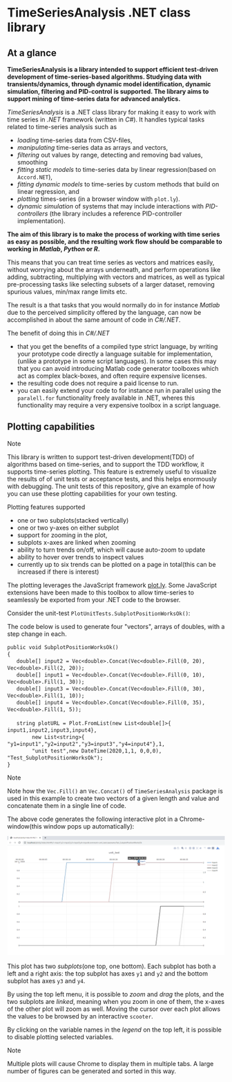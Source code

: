 
# TimeSeriesAnalysis .NET class library

## At a glance

**TimeSeriesAnalysis is a library intended to support efficient test-driven development of time-series-based algorithms. Studying data with transients/dynamics, through dynamic model identification, dynamic simulation, filtering and PID-control is supported. The library aims to support mining of time-series data for advanced analytics.**

*TimeSeriesAnalysis* is a .NET class library for making it easy to work with time series in *.NET* framework (written in *C#*). 
It handles typical tasks related to time-series analysis such as
- *loading* time-series data from CSV-files,
- *manipulating* time-series data as arrays and vectors,
- *filtering* out values by range, detecting and removing bad values, smoothing
- *fitting static models* to time-series data by linear regression(based on ``Accord.NET``), 
- *fitting dynamic models* to time-series by custom methods that build on linear regression, and
- *plotting* times-series (in a browser window with ``plot.ly``).
- *dynamic simulation* of systems that may include interactions with *PID-controllers* (the library includes a reference PID-controller implementation).

**The aim of this library is to make the process of working with time series as easy as possible, 
and the resulting work flow should be comparable to working in *Matlab*, *Python* or *R*.**

This means that you can treat time series as vectors and matrices easily, without worrying about the arrays underneath, and perform 
operations like adding, subtracting, multiplying with vectors and matrices, as well as typical pre-processing tasks like selecting
subsets of a larger dataset, removing spurious values, min/max range limits etc. 

The result is a that tasks that you would normally do in for instance *Matlab* due to the perceived simplicity offered by the language, can now be accomplished in about the same amount of code in *C#/.NET*. 

The benefit of doing this in *C#/.NET* 
- that you get the benefits of a compiled type strict language, by writing your prototype code directly a language suitable for implementation, (unlike a prototype in some script languages). In some cases this may that you can avoid introducing Matlab code generator toolboxes which act as complex black-boxes, and often require expensive licenses. 
- the resulting code does not require a paid license to run.
- you can easily extend your code to for instance run in parallel using the ``paralell.for`` functionality freely available in .NET, wheres this functionality may require a very expensive toolbox in a script language.


## Plotting capabilities

> [!Note]
> This library is written to support test-driven development(TDD) of algorithms based on time-series, 
> and to support the TDD workflow, it supports time-series plotting. This feature is extremely useful to 
> visualize the results of of unit tests or acceptance tests, and this helps enormously with debugging.
> The unit tests of this repository, give an example of how you can use these plotting capabilities for your own testing.

Plotting features supported
- one or two subplots(stacked vertically)
- one or two y-axes on either subplot
- support for zooming in the plot, 
- subplots x-axes are linked when zooming
- ability to turn trends on/off, which will cause auto-zoom to update
- ability to hover over trends to inspect values
- currently up to six trends can be plotted on a page in total(this can be increased if there is interest)

The plotting leverages the JavaScript framework [plot.ly](https://plotly.com/javascript/). 
Some JavaScript extensions have been made to this toolbox to allow
time-series to seamlessly be exported from your .NET code to the browser.

Consider the unit-test ``PlotUnitTests.SubplotPositionWorksOk()``:

The code below is used to generate four "vectors", arrays of doubles, with a step change in each.
```
public void SubplotPositionWorksOk()
{
   double[] input2 = Vec<double>.Concat(Vec<double>.Fill(0, 20), Vec<double>.Fill(2, 20));
   double[] input1 = Vec<double>.Concat(Vec<double>.Fill(0, 10), Vec<double>.Fill(1, 30));
   double[] input3 = Vec<double>.Concat(Vec<double>.Fill(0, 30), Vec<double>.Fill(1, 10));
   double[] input4 = Vec<double>.Concat(Vec<double>.Fill(0, 35), Vec<double>.Fill(1, 5));

   string plotURL = Plot.FromList(new List<double[]>{ input1,input2,input3,input4},
		new List<string>{ "y1=input1","y2=input2","y3=input3","y4=input4"},1,
		"unit test",new DateTime(2020,1,1, 0,0,0), "Test_SubplotPositionWorksOk");
}
```
> [!Note]
> Note how the ``Vec.Fill()`` an ``Vec.Concat()`` of ``TimeSeriesAnalysis`` package is used in this example to create two vectors of a given
> length and value and concatenate them in a single line of code.

The above code generates the following interactive plot in a Chrome-window(this window pops up automatically):

![Example plot](images/example_plotting.png)

This plot has two *subplots*(one top, one bottom). Each subplot has both a left and a right axis: 
the top subplot has axes ``y1`` and ``y2`` and the bottom subplot has axes ``y3`` and ``y4``. 

By using the top left menu, it is possible to *zoom* and *drag* the plots, and the two subplots are *linked*,
meaning when you zoom in one of them, the x-axes of the other plot will zoom as well. 
Moving the cursor over each plot allows the values to be browsed by an interactive ``scooter``.

By clicking on the variable names in the *legend* on the top left, it is possible to disable plotting selected variables.

> [!Note]
> Multiple plots will cause Chrome to display them in multiple tabs. A large number of figures can be generated and sorted in this way. 





